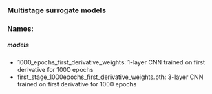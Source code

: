 ### Multistage surrogate models

### Names:
##### models
- 1000_epochs_first_derivative_weights: 1-layer CNN trained on first derivative for 1000 epochs
- first_stage_1000epochs_first_derivative_weights.pth: 3-layer CNN trained on first derivative for 1000 epochs
